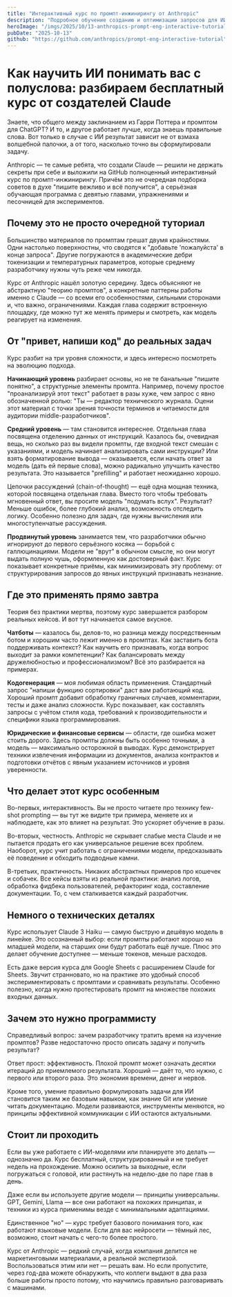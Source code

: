 ```yaml
---
title: "Интерактивный курс по промпт-инжинирингу от Anthropic"
description: "Подробное обучение созданию и оптимизации запросов для ИИ-модели Claude с пошаговыми уроками и практическими заданиями."
heroImage: "/imgs/2025/10/13-anthropics-prompt-eng-interactive-tutorial.webp"
pubDate: "2025-10-13"
github: "https://github.com/anthropics/prompt-eng-interactive-tutorial"
---
```


<!-- [10.43, 88] > [0, 85] -->

# Как научить ИИ понимать вас с полуслова: разбираем бесплатный курс от создателей Claude

Знаете, что общего между заклинанием из Гарри Поттера и промптом для ChatGPT? И то, и другое работает лучше, когда знаешь правильные слова. Вот только в случае с ИИ результат зависит не от взмаха волшебной палочки, а от того, насколько точно вы сформулировали задачу.

Anthropic — те самые ребята, что создали Claude — решили не держать секреты при себе и выложили на GitHub полноценный интерактивный курс по промпт-инжинирингу. Причём это не очередная подборка советов в духе "пишите вежливо и всё получится", а серьёзная обучающая программа с девятью главами, упражнениями и песочницей для экспериментов.

## Почему это не просто очередной туториал

Большинство материалов по промптам грешат двумя крайностями. Одни настолько поверхностны, что сводятся к "добавьте 'пожалуйста' в конце запроса". Другие погружаются в академические дебри токенизации и температурных параметров, которые среднему разработчику нужны чуть реже чем никогда.

Курс от Anthropic нашёл золотую середину. Здесь объясняют не абстрактную "теорию промптов", а конкретные паттерны работы именно с Claude — со всеми его особенностями, сильными сторонами и, что важно, ограничениями. Каждая глава содержит встроенную площадку, где можно тут же менять примеры и смотреть, как модель реагирует на изменения.

## От "привет, напиши код" до реальных задач

Курс разбит на три уровня сложности, и здесь интересно посмотреть на эволюцию подхода.

**Начинающий уровень** разбирает основы, но не те банальные "пишите понятно", а структурные элементы промпта. Например, почему простое "проанализируй этот текст" работает в разы хуже, чем запрос с явно обозначенной ролью: "Ты — редактор технического журнала. Оцени этот материал с точки зрения точности терминов и читаемости для аудитории middle-разработчиков".

**Средний уровень** — там становится интереснее. Отдельная глава посвящена отделению данных от инструкций. Казалось бы, очевидная вещь, но сколько раз вы видели промпты, где входной текст смешан с указаниями, и модель начинает анализировать сами инструкции? Или взять форматирование вывода — оказывается, если начать ответ за модель (дать ей первые слова), можно радикально улучшить качество результата. Это называется "prefilling" и работает неожиданно хорошо.

Цепочки рассуждений (chain-of-thought) — ещё одна мощная техника, которой посвящена отдельная глава. Вместо того чтобы требовать мгновенный ответ, вы просите модель "подумать вслух". Результат? Меньше ошибок, более глубокий анализ, возможность отследить логику. Особенно полезно для задач, где нужны вычисления или многоступенчатые рассуждения.

**Продвинутый уровень** занимается тем, что разработчики обычно игнорируют до первого серьёзного косяка — борьбой с галлюцинациями. Модели не "врут" в обычном смысле, но они могут выдать полную чушь, оформленную как достоверный факт. Курс показывает конкретные приёмы, как минимизировать эту проблему: от структурирования запросов до явных инструкций признавать незнание.

## Где это применять прямо завтра

Теория без практики мертва, поэтому курс завершается разбором реальных кейсов. И вот тут начинается самое вкусное.

**Чатботы** — казалось бы, делов-то, но разница между посредственным ботом и хорошим часто лежит именно в промптах. Как заставить бота поддерживать контекст? Как научить его признавать, когда вопрос выходит за рамки компетенции? Как балансировать между дружелюбностью и профессионализмом? Всё это разбирается на примерах.

**Кодогенерация** — моя любимая область применения. Стандартный запрос "напиши функцию сортировки" даст вам работающий код. Хороший промпт добавит обработку граничных случаев, комментарии, тесты и даже анализ сложности. Курс показывает, как составлять запросы с учётом стиля кода, требований к производительности и специфики языка программирования.

**Юридические и финансовые сервисы** — области, где ошибка может стоить дорого. Здесь промпты должны быть особенно точными, а модель — максимально осторожной в выводах. Курс демонстрирует техники извлечения информации из документов, анализа контрактов и подготовки отчётов с явным указанием источников и уровня уверенности.

## Что делает этот курс особенным

Во-первых, интерактивность. Вы не просто читаете про технику few-shot prompting — вы тут же видите три примера, меняете их и наблюдаете, как это влияет на результат. Это ускоряет обучение в разы.

Во-вторых, честность. Anthropic не скрывает слабые места Claude и не пытается продать его как универсальное решение всех проблем. Наоборот, курс учит работать с ограничениями модели, предсказывать её поведение и обходить подводные камни.

В-третьих, практичность. Никаких абстрактных примеров про кошечек и собачек. Все кейсы взяты из реальной практики: анализ логов, обработка фидбека пользователей, рефакторинг кода, составление документации. То, с чем сталкивается каждый разработчик.

## Немного о технических деталях

Курс использует Claude 3 Haiku — самую быструю и дешёвую модель в линейке. Это осознанный выбор: если промпты работают хорошо на младшей модели, на старших они будут работать ещё лучше. Плюс это делает обучение доступнее — меньше токенов, меньше расходов.

Есть даже версия курса для Google Sheets с расширением Claude for Sheets. Звучит странновато, но на практике это удобный способ экспериментировать с промптами и сравнивать результаты. Особенно полезно, когда нужно протестировать промпт на множестве похожих входных данных.

## Зачем это нужно программисту

Справедливый вопрос: зачем разработчику тратить время на изучение промптов? Разве недостаточно просто описать задачу и получить результат?

Ответ прост: эффективность. Плохой промпт может означать десятки итераций до приемлемого результата. Хороший — даёт то, что нужно, с первого или второго раза. Это экономия времени, денег и нервов.

Кроме того, умение правильно формулировать задачи для ИИ становится таким же базовым навыком, как знание Git или умение читать документацию. Модели развиваются, инструменты меняются, но принципы эффективной коммуникации с ИИ остаются актуальными.

## Стоит ли проходить

Если вы уже работаете с ИИ-моделями или планируете это делать — однозначно да. Курс бесплатный, структурированный и не требует недель на прохождение. Можно осилить за выходные, если погружаться с головой, или растянуть на неделю-две по паре глав в день.

Даже если вы используете другие модели — принципы универсальны. GPT, Gemini, Llama — все они работают на похожих принципах, и техники из курса применимы везде с минимальными адаптациями.

Единственное "но" — курс требует базового понимания того, как работают языковые модели. Если для вас нейросети — тёмный лес, возможно, стоит начать с чего-то более простого.

Курс от Anthropic — редкий случай, когда компания делится не маркетинговыми материалами, а реальной экспертизой. Воспользоваться этим или нет — решать вам. Но если пропустите, через год-два можете обнаружить, что коллеги выдают в два раза больше работы просто потому, что научились правильно разговаривать с машинами.
